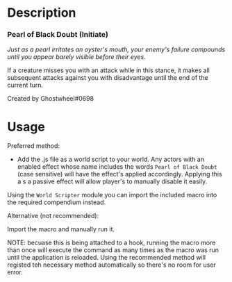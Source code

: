 
# Description

### Pearl of Black Doubt (Initiate)

*Just as a pearl irritates an oyster's mouth, your enemy's failure compounds until you appear barely visible before their eyes.*

If a creature misses you with an attack while in this stance, it makes all subsequent attacks against you with disadvantage until the end of the current turn.


Created by Ghostwheel#0698

# Usage

Preferred method:

- Add the .js file as a world script to your world. Any actors with an enabled effect whose name includes the words `Pearl of Black Doubt` (case sensitive) will have the effect's applied accordingly. Applying this a s a passive effect will allow player's to manually disable it easily.

Using the `World Scripter` module you can import the included macro into the required compendium instead. 

Alternative (not recommended):

Import the macro and manually run it.

NOTE: becuase this is being attached to a hook, running the macro more than once will execute the command as many times as the macro was run until the application is reloaded. Using the recommended method will registed teh necessary method automatically so there's no room for user error.